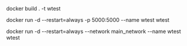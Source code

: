 docker build . -t wtest

docker run -d --restart=always -p 5000:5000 --name wtest wtest

docker run -d --restart=always --network main_network --name wtest wtest